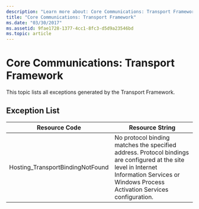 ```yaml
---
description: "Learn more about: Core Communications: Transport Framework"
title: "Core Communications: Transport Framework"
ms.date: "03/30/2017"
ms.assetid: 9fae1728-1377-4cc1-8fc3-d5d9a23546bd
ms.topic: article
---
```

# Core Communications: Transport Framework

This topic lists all exceptions generated by the Transport Framework.  
  
## Exception List  
  
|Resource Code|Resource String|  
|-------------------|---------------------|  
|Hosting_TransportBindingNotFound|No protocol binding matches the specified address. Protocol bindings are configured at the site level in Internet Information Services or Windows Process Activation Services configuration.|

